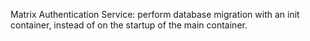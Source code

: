 Matrix Authentication Service: perform database migration with an init container, instead of on the startup of the main container.
